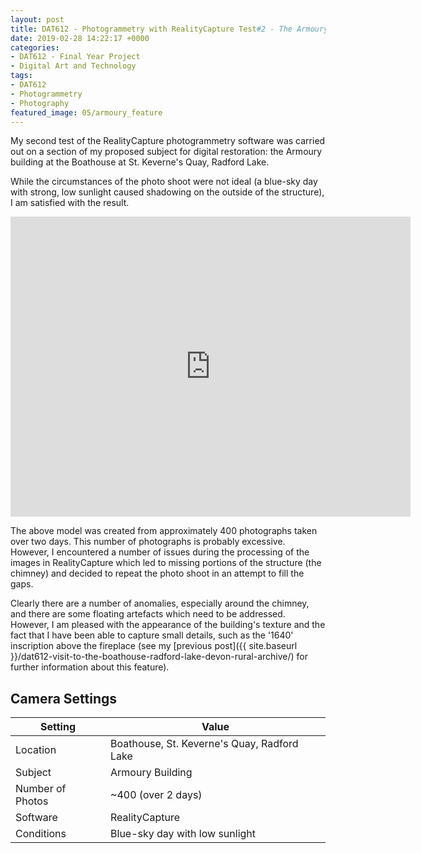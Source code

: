 ```yaml
---
layout: post
title: DAT612 - Photogrammetry with RealityCapture Test#2 - The Armoury
date: 2019-02-28 14:22:17 +0000
categories:
- DAT612 - Final Year Project
- Digital Art and Technology
tags:
- DAT612
- Photogrammetry
- Photography
featured_image: 05/armoury_feature
---
```

My second test of the RealityCapture photogrammetry software was carried out on a section of my proposed subject for digital restoration: the Armoury building at the Boathouse at St. Keverne's Quay, Radford Lake.

While the circumstances of the photo shoot were not ideal (a blue-sky day with strong, low sunlight caused shadowing on the outside of the structure), I am satisfied with the result.

<div class="embed-container">
<iframe src="https://sketchfab.com/models/d1e4b837cf4843749a1be8f05ea35226/embed" width="640" height="480" frameborder="0"></iframe>
</div>

The above model was created from approximately 400 photographs taken over two days. This number of photographs is probably excessive. However, I encountered a number of issues during the processing of the images in RealityCapture which led to missing portions of the structure (the chimney) and decided to repeat the photo shoot in an attempt to fill the gaps.

Clearly there are a number of anomalies, especially around the chimney, and there are some floating artefacts which need to be addressed. However, I am pleased with the appearance of the building's texture and the fact that I have been able to capture small details, such as the '1640' inscription above the fireplace (see my [previous post]({{ site.baseurl }}/dat612-visit-to-the-boathouse-radford-lake-devon-rural-archive/) for further information about this feature).

## Camera Settings

| Setting | Value |
|---------|-------|
| Location | Boathouse, St. Keverne's Quay, Radford Lake |
| Subject | Armoury Building |
| Number of Photos | ~400 (over 2 days) |
| Software | RealityCapture |
| Conditions | Blue-sky day with low sunlight |
